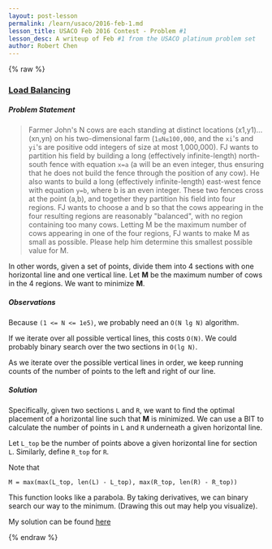 ```yaml
---
layout: post-lesson
permalink: /learn/usaco/2016-feb-1.md
lesson_title: USACO Feb 2016 Contest - Problem #1
lesson_desc: A writeup of Feb #1 from the USACO platinum problem set
author: Robert Chen
---
```


{% raw %}

### [Load Balancing](http://usaco.org/index.php?page=viewproblem2&cpid=624)

##### Problem Statement
> Farmer John's N cows are each standing at distinct locations (x1,y1)…(xn,yn) on his two-dimensional farm (`1≤N≤100,000`, and the `xi`'s and `yi`'s are positive odd integers of size at most 1,000,000). FJ wants to partition his field by building a long (effectively infinite-length) north-south fence with equation `x=a` (a will be an even integer, thus ensuring that he does not build the fence through the position of any cow). He also wants to build a long (effectively infinite-length) east-west fence with equation `y=b`, where b is an even integer. These two fences cross at the point (a,b), and together they partition his field into four regions.
FJ wants to choose a and b so that the cows appearing in the four resulting regions are reasonably "balanced", with no region containing too many cows. Letting M be the maximum number of cows appearing in one of the four regions, FJ wants to make M as small as possible. Please help him determine this smallest possible value for M.

In other words, given a set of points, divide them into 4 sections with one horizontal line and one vertical line. Let **M** be the maximum number of cows in the 4 regions. We want to minimize **M**. 

##### Observations 
Because `(1 <= N <= 1e5)`, we probably need an `O(N lg N)` algorithm. 

If we iterate over all possible vertical lines, this costs `O(N)`. We could probably binary search over the two sections in `O(lg N)`. 

As we iterate over the possible vertical lines in order, we keep running counts of the number of points to the left and right of our line. 


##### Solution
Specifically, given two sections `L` and `R`, we want to find the optimal placement of a horizontal line such that **M** is minimized. We can use a BIT to calculate the number of points in `L` and `R` underneath a given horizontal line. 

Let `L_top` be the number of points above a given horizontal line for section `L`. Similarly, define `R_top` for `R`. 

Note that
```
M = max(max(L_top, len(L) - L_top), max(R_top, len(R) - R_top))
```

This function looks like a parabola. By taking derivatives, we can binary search our way to the minimum. (Drawing this out may help you visualize). 

My solution can be found [here](https://github.com/chen-robert/writeups/blob/master/usaco/2015/code/balancing.java)

{% endraw %}
